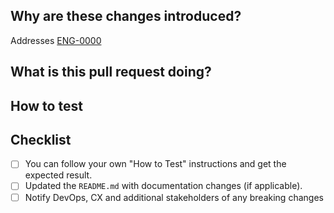 ## Why are these changes introduced?

Addresses [ENG-0000](https://nacelle.atlassian.net/browse/ENG-0000) <!-- link to Jira ticket if one exists -->

## What is this pull request doing?

## How to test

## Checklist

- [ ] You can follow your own "How to Test" instructions and get the expected result.
- [ ] Updated the `README.md` with documentation changes (if applicable).
- [ ] Notify DevOps, CX and additional stakeholders of any breaking changes
